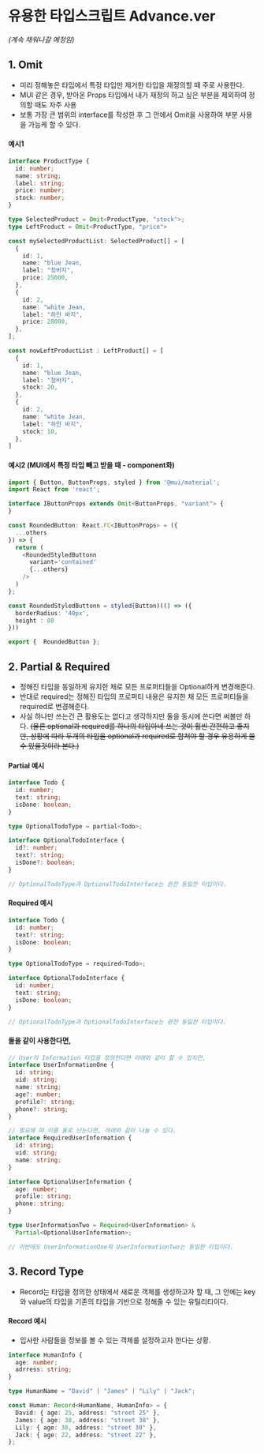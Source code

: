 # 유용한 타입스크립트 Advance.ver

_(계속 채워나갈 예정임)_

## 1. Omit

- 미리 정해놓은 타입에서 특정 타입만 제거한 타입을 재정의할 때 주로 사용한다.
- MUI 같은 경우, 받아온 Props 타입에서 내가 재정의 하고 싶은 부분을 제외하여 정의할 때도 자주 사용
- 보통 가장 큰 범위의 interface를 작성한 후 그 안에서 Omit을 사용하여 부분 사용을 가능케 할 수 있다.

#### 예시1

```typescript
interface ProductType {
  id: number;
  name: string;
  label: string;
  price: number;
  stock: number;
}

type SelectedProduct = Omit<ProductType, "stock">;
type LeftProduct = Omit<ProductType, "price">

const mySelectedProductList: SelectedProduct[] = [
  {
    id: 1,
    name: "blue Jean,
    label: "청바지",
    price: 25000,
  },
  {
    id: 2,
    name: "white Jean,
    label: "하얀 바지",
    price: 28000,
  },
];

const nowLeftProductList : LeftProduct[] = [
  {
    id: 1,
    name: "blue Jean,
    label: "청바지",
    stock: 20,
  },
  {
    id: 2,
    name: "white Jean,
    label: "하얀 바지",
    stock: 10,
  },
]
```

#### 예시2 (MUI에서 특정 타입 빼고 받을 때 - component화)

```typescript
import { Button, ButtonProps, styled } from '@mui/material';
import React from 'react';

interface IButtonProps extends Omit<ButtonProps, "variant"> {
}

const RoundedButton: React.FC<IButtonProps> = ({
  ...others
}) => {
  return (
    <RoundedStyledButtonn
      variant='contained'
      {...others}
    />
  )
};

const RoundedStyledButtonn = styled(Button)(() => ({
  borderRadius: '40px',
  height : 80
}))

export {  RoundedButton };
```

## 2. Partial & Required

- 정해진 타입을 동일하게 유지한 채로 모든 프로퍼티들을 Optional하게 변경해준다.
- 반대로 required는 정해진 타입의 프로퍼티 내용은 유지한 채 모든 프로퍼티들을 required로 변경해준다.
- 사실 하나만 쓰는건 큰 활용도는 없다고 생각하지만 둘을 동시에 쓴다면 써볼만 하다.
  ~~(물론 optional과 required를 하나의 타입아네 쓰는 것이 훨씬 간편하고 좋지만, 상황에 따라 두개의 타입을 optional과 required로 합쳐야 할 경우 유용하게 쓸 수 있을것이라 본다.)~~

#### Partial 예시

```typescript
interface Todo {
  id: number;
  text: string;
  isDone: boolean;
}

type OptionalTodoType = partial<Todo>;

interface OptionalTodoInterface {
  id?: number;
  text?: string;
  isDone?: boolean;
}

// OptionalTodoType과 OptionalTodoInterface는 완전 동잃한 타입이다.
```

#### Required 예시

```typescript
interface Todo {
  id: number;
  text?: string;
  isDone: boolean;
}

type OptionalTodoType = required<Todo>;

interface OptionalTodoInterface {
  id: number;
  text: string;
  isDone: boolean;
}

// OptionalTodoType과 OptionalTodoInterface는 완전 동잃한 타입이다.
```

#### 둘을 같이 사용한다면,

```typescript
// User의 Information 타입을 정의한다면 아래와 같이 할 수 있지만,
interface UserInformationOne {
  id: string;
  uid: string;
  name: string;
  age?: number;
  profile?: string;
  phone?: string;
}

// 필요에 따 이를 둘로 난눈다면, 아래와 같이 나눌 수 있다.
interface RequiredUserInformation {
  id: string;
  uid: string;
  name: string;
}

interface OptionalUserInformation {
  age: number;
  profile: string;
  phone: string;
}

type UserInformationTwo = Required<UserInformation> &
  Partial<OptionalUserInformation>;

// 이번에도 UserInformationOne와 UserInformationTwo는 동일한 타입이다.
```

## 3. Record Type

- Record는 타입을 정의한 상태에서 새로운 객체를 생성하고자 할 때, 그 안에는 key와 value의 타입을 기존의 타입을 기반으로 정해줄 수 있는 유틸리티이다.

#### Record 예시

- 입사한 사람들을 정보를 볼 수 있는 객체를 설정하고자 한다는 상황.

```typescript
interface HumanInfo {
  age: number;
  adrress: string;
}

type HumanName = "David" | "James" | "Lily" | "Jack";

const Human: Record<HumanName, HumanInfo> = {
  David: { age: 25, address: "street 25" },
  James: { age: 38, address: "street 38" },
  Lily: { age: 30, address: "street 30" },
  Jack: { age: 22, address: "street 22" },
};
```
